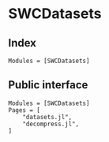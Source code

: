 
# SWCDatasets
## Index
```@index
Modules = [SWCDatasets]
```

## Public interface
```@autodocs
Modules = [SWCDatasets]
Pages = [
    "datasets.jl",
    "decompress.jl",
]
```
